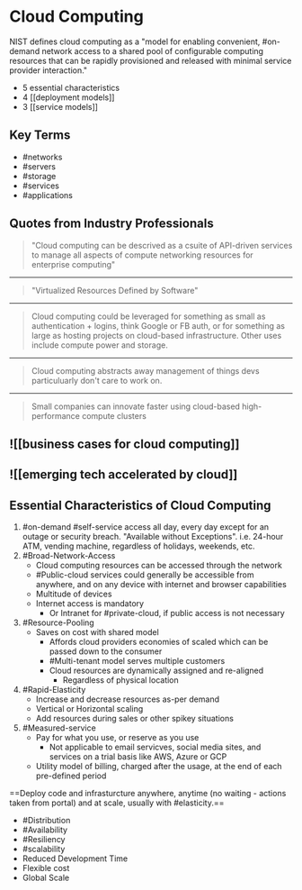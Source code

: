 # Cloud Computing

NIST defines cloud computing as  a "model for enabling convenient, #on-demand network access to a shared pool of configurable computing resources that can be rapidly provisioned and released with minimal service provider interaction."

- 5 essential characteristics
- 4 [[deployment models]]
- 3 [[service models]]

## Key Terms

- \#networks
- \#servers
- #storage
- \#services
- \#applications

## Quotes from Industry Professionals

> "Cloud computing can be descrived as a csuite of API-driven services to manage all aspects of compute networking resources for enterprise computing"
---
> "Virtualized Resources Defined by Software"
---
> Cloud computing could be leveraged for something as small as authentication + logins, think Google or FB auth, or for something as large as hosting projects on cloud-based infrastructure. Other uses include compute power and storage.
---
> Cloud computing abstracts away management of things devs particuluarly don't care to work on.
---
> Small companies can innovate faster using cloud-based high-performance compute clusters

## ![[business cases for cloud computing]]

## ![[emerging tech accelerated by cloud]]

## Essential Characteristics of Cloud Computing

1. \#on-demand #self-service access all day, every day except for an outage or security breach. "Available without Exceptions".
   i.e. 24-hour ATM, vending machine, regardless of holidays, weekends, etc.
2. \#Broad-Network-Access
   - Cloud computing resources can be accessed through the network
   - #Public-cloud services could generally be accessible from anywhere, and on any device with internet and browser capabilities
   - Multitude of devices
   - Internet access is mandatory
     - Or Intranet for #private-cloud, if public access is not necessary
3. \#Resource-Pooling
    - Saves on cost with shared model
      - Affords cloud providers economies of scaled which can be passed down to the consumer
      - #Multi-tenant model serves multiple customers
      - Cloud resources are dynamically assigned and re-aligned
        - Regardless of physical location
4. \#Rapid-Elasticity
    - Increase and decrease resources as-per demand
    - Vertical or Horizontal scaling
    - Add resources during sales or other spikey situations
5. \#Measured-service
   - Pay for what you use, or reserve as you use
     - Not applicable to email servicves, social media sites, and services on a trial basis like AWS, Azure or GCP
   - Utility model of billing, charged after the usage, at the end of each pre-defined period
  
==Deploy code and infrasturcture anywhere, anytime (no waiting - actions taken from portal) and at scale, usually with #elasticity.==

- \#Distribution
- \#Availability
- \#Resiliency
- \#scalability
- Reduced Development Time
- Flexible cost
- Global Scale

